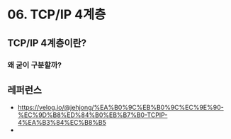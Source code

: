 # 06. TCP/IP 4계층

## TCP/IP 4계층이란?







### 왜 굳이 구분할까?













## 레퍼런스

- https://velog.io/@jehjong/%EA%B0%9C%EB%B0%9C%EC%9E%90-%EC%9D%B8%ED%84%B0%EB%B7%B0-TCPIP-4%EA%B3%84%EC%B8%B5
- 